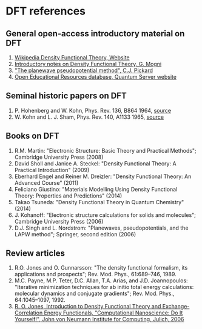 # DFT references

## General open-access introductory material on DFT

1. [Wikipedia Density Functional Theory, Website](https://en.wikipedia.org/wiki/Density_functional_theory)
2. [Introductory notes on Density Functional Theory, G. Mogni](https://docs.wixstatic.com/ugd/02c77e_67682e5712b14fbaa8acc70d2021dd29.pdf)
3. ["The planewave pseudopotential method", C.J. Pickard](https://docs.wixstatic.com/ugd/02c77e_cdc23e5fd2b04ed792ceff9bfe1c3d6a.pdf)
4. [Open Educational Resources database, Quantum Server website](https://www.qscomputing.com/educational-resources)

## Seminal historic papers on DFT

1. P. Hohenberg and W. Kohn, Phys. Rev. 136, B864 1964, [source](http://journals.aps.org/pr/abstract/10.1103/PhysRev.136.B864)
2. W. Kohn and L. J. Sham, Phys. Rev. 140, A1133 1965, [source](http://journals.aps.org/pr/abstract/10.1103/PhysRev.140.A1133)

## Books on DFT

1. R.M. Martin: "Electronic Structure: Basic Theory and Practical Methods"; Cambridge University Press (2008)
2. David Sholl and Janice A. Steckel: "Density Functional Theory: A Practical Introduction" (2009)
3. Eberhard Engel and Reiner M. Dreizler: "Density Functional Theory: An Advanced Course" (2011)
4. Feliciano Giustino: "Materials Modelling Using Density Functional Theory: Properties and Predictions" (2014)
5. Takao Tsuneda: "Density Functional Theory in Quantum Chemistry" (2014)
6. J. Kohanoff: "Electronic structure calculations for solids and molecules"; Cambridge University Press (2006)
7.  D.J. Singh and L. Nordstrom: "Planewaves, pseudopotentials, and the LAPW method"; Springer, second edition (2006)

## Review articles

1. R.O. Jones and O. Gunnarsson: "The density functional formalism, its applications and prospects"; Rev. Mod. Phys., 61:689–746, 1989. 
2. M.C. Payne, M.P. Teter, D.C. Allan, T.A. Arias, and J.D. Joannopoulos: "Iterative minimization techniques for ab initio total energy calculations: molecular dynamics and conjugate gradients"; Rev. Mod. Phys., 64:1045–1097, 1992.
3. [R. O. Jones, Introduction to Density Functional Theory and Exchange-Correlation Energy Functionals, "Computational Nanoscience: Do It Yourself!", John von Neumann Institute for Computing, Julich, 2006](https://www.uio.no/studier/emner/matnat/fys/FYS4411/v11/undervisningsmateriale/Lecture_notes_and_literature/jones.pdf)
